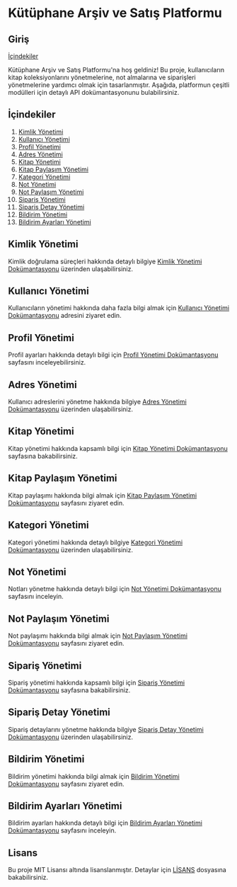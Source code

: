 # Kütüphane Arşiv ve Satış Platformu

## Giriş

[İçindekiler](docs/API_Docs.md)

Kütüphane Arşiv ve Satış Platformu'na hoş geldiniz! Bu proje, kullanıcıların kitap koleksiyonlarını yönetmelerine, not almalarına ve siparişleri yönetmelerine yardımcı olmak için tasarlanmıştır. Aşağıda, platformun çeşitli modülleri için detaylı API dokümantasyonunu bulabilirsiniz.

## İçindekiler

1. [Kimlik Yönetimi](#kimlik-yönetimi)
2. [Kullanıcı Yönetimi](#kullanıcı-yönetimi)
3. [Profil Yönetimi](#profil-yönetimi)
4. [Adres Yönetimi](#adres-yönetimi)
5. [Kitap Yönetimi](#kitap-yönetimi)
6. [Kitap Paylaşım Yönetimi](#kitap-paylaşım-yönetimi)
7. [Kategori Yönetimi](#kategori-yönetimi)
8. [Not Yönetimi](#not-yönetimi)
9. [Not Paylaşım Yönetimi](#not-paylaşım-yönetimi)
10. [Sipariş Yönetimi](#sipariş-yönetimi)
11. [Sipariş Detay Yönetimi](#sipariş-detay-yönetimi)
12. [Bildirim Yönetimi](#bildirim-yönetimi)
13. [Bildirim Ayarları Yönetimi](#bildirim-ayarları-yönetimi)

## Kimlik Yönetimi

Kimlik doğrulama süreçleri hakkında detaylı bilgiye [Kimlik Yönetimi Dokümantasyonu](docs/auth_management.md) üzerinden ulaşabilirsiniz.

## Kullanıcı Yönetimi

Kullanıcıların yönetimi hakkında daha fazla bilgi almak için [Kullanıcı Yönetimi Dokümantasyonu](docs/user_management.md) adresini ziyaret edin.

## Profil Yönetimi

Profil ayarları hakkında detaylı bilgi için [Profil Yönetimi Dokümantasyonu](docs/profile_management.md) sayfasını inceleyebilirsiniz.

## Adres Yönetimi

Kullanıcı adreslerini yönetme hakkında bilgiye [Adres Yönetimi Dokümantasyonu](docs/address_management.md) üzerinden ulaşabilirsiniz.

## Kitap Yönetimi

Kitap yönetimi hakkında kapsamlı bilgi için [Kitap Yönetimi Dokümantasyonu](docs/book_management.md) sayfasına bakabilirsiniz.

## Kitap Paylaşım Yönetimi

Kitap paylaşımı hakkında bilgi almak için [Kitap Paylaşım Yönetimi Dokümantasyonu](docs/bookshare_management.md) sayfasını ziyaret edin.

## Kategori Yönetimi

Kategori yönetimi hakkında detaylı bilgiye [Kategori Yönetimi Dokümantasyonu](docs/category_management.md) üzerinden ulaşabilirsiniz.

## Not Yönetimi

Notları yönetme hakkında detaylı bilgi için [Not Yönetimi Dokümantasyonu](docs/note_management.md) sayfasını inceleyin.

## Not Paylaşım Yönetimi

Not paylaşımı hakkında bilgi almak için [Not Paylaşım Yönetimi Dokümantasyonu](docs/noteshare_management.md) sayfasını ziyaret edin.

## Sipariş Yönetimi

Sipariş yönetimi hakkında kapsamlı bilgi için [Sipariş Yönetimi Dokümantasyonu](docs/order_management.md) sayfasına bakabilirsiniz.

## Sipariş Detay Yönetimi

Sipariş detaylarını yönetme hakkında bilgiye [Sipariş Detay Yönetimi Dokümantasyonu](docs/orderdetail_management.md) üzerinden ulaşabilirsiniz.

## Bildirim Yönetimi

Bildirim yönetimi hakkında bilgi almak için [Bildirim Yönetimi Dokümantasyonu](docs/notification_management.md) sayfasını ziyaret edin.

## Bildirim Ayarları Yönetimi

Bildirim ayarları hakkında detaylı bilgi için [Bildirim Ayarları Yönetimi Dokümantasyonu](docs/notificationsettings_management.md) sayfasını inceleyin.



## Lisans

Bu proje MIT Lisansı altında lisanslanmıştır. Detaylar için [LİSANS](LICENSE) dosyasına bakabilirsiniz.
